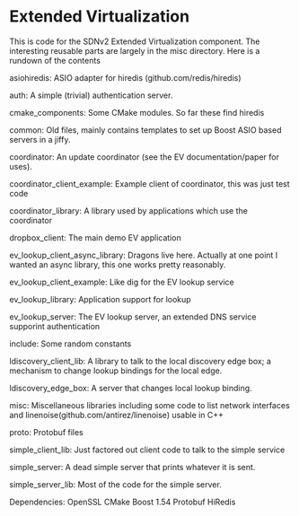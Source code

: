 Extended Virtualization
=======================

This is code for the SDNv2 Extended Virtualization component. The interesting reusable parts
are largely in the misc directory. Here is a rundown of the contents

asiohiredis: ASIO adapter for hiredis (github.com/redis/hiredis)

auth: A simple (trivial) authentication server.

cmake\_components: Some CMake modules. So far these find hiredis

common: Old files, mainly contains templates to set up Boost ASIO based servers in a jiffy.

coordinator: An update coordinator (see the EV documentation/paper for uses).

coordinator\_client\_example: Example client of coordinator, this was just test code

coordinator\_library: A library used by applications which use the coordinator

dropbox\_client: The main demo EV application

ev\_lookup\_client\_async\_library: Dragons live here. Actually at one point I wanted an async library, this one works pretty reasonably.

ev\_lookup\_client\_example: Like dig for the EV lookup service

ev\_lookup\_library: Application support for lookup

ev\_lookup\_server: The EV lookup server, an extended DNS service supporint authentication

include: Some random constants

ldiscovery\_client\_lib: A library to talk to the local discovery edge box; a mechanism to change lookup bindings for the local edge.

ldiscovery\_edge\_box: A server that changes local lookup binding.

misc: Miscellaneous libraries including some code to list network interfaces and linenoise(github.com/antirez/linenoise) usable in C++

proto: Protobuf files

simple\_client\_lib: Just factored out client code to talk to the simple service

simple\_server: A dead simple server that prints whatever it is sent.

simple\_server\_lib: Most of the code for the simple server.

Dependencies:
    OpenSSL
    CMake
    Boost 1.54
    Protobuf
    HiRedis
